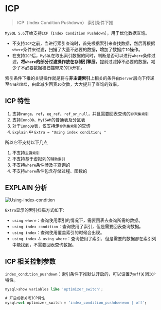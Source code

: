 # ICP

> ICP（Index Condition Pushdown） 索引条件下推

`MySQL 5.6`开始支持`ICP`（`Index Condition Pushdown`），用于优化数据查询。 

- 不支持`ICP`之前，当进行索引查询时，首先根据索引来查找数据，然后再根据`where`条件来过滤，扫描了大量不必要的数据，增加了数据库`IO`操作。
- 在支持`ICP`后，`MySQL`在取出索引数据的同时，判断是否可以进行`where`条件过滤，**将`where`的部分过滤操作放在存储引擎层**，提前过滤掉不必要的数据，减少了不必要数据被扫描带来的`IO`开销。
 
索引条件下推的关键操作就是将与**非主键索引**上相关的条件由`Server`层向下传递至`存储引擎层`，由此减少回表`IO`次数，大大提升了查询的效率。
 
## ICP 特性
 
 1. 支持`range`，`ref`，`eq_ref`，`ref_or_null`，并且需要回表查询的`非聚集索引`
 2. 支持`InnoDB`、`MyISAM`的普通表及分区表
 3. 对于`InnoDB`表，仅支持走`非聚集索引`的查询
 4. `Explain` 中 `Extra = "Using index condition; "`
 
所以它不支持以下几点
 1. 不支持`主键索引`
 2. 不支持基于虚拟列的`辅助索引`
 3. 不支持`where`条件涉及子查询的
 4. 不支持`where`条件包含存储过程、函数的
 
## EXPLAIN 分析
 
 ![Using-index-condition](/img/mysql/Using-index-condition.png)
 
 `Extra`显示的索引扫描方式如下:
 - `using where`：查询使用索引的情况下，需要回表去查询所需的数据。
 - `using index condition`：查询使用了索引，但是需要回表查询数据。
 - `using index`：查询使用覆盖索引的时候会出现。
 - `using index & using where`：查询使用了索引，但是需要的数据都在索引列中能找到，不需要回表查询数据。
 
## ICP 相关控制参数 

`index_condition_pushdown`：索引条件下推默认开启的，可以设置为`off`关闭`ICP`特性。
```sql
mysql>show variables like 'optimizer_switch';

# 开启或者关闭ICP特性
mysql>set optimizer_switch = 'index_condition_pushdown=on | off';
```